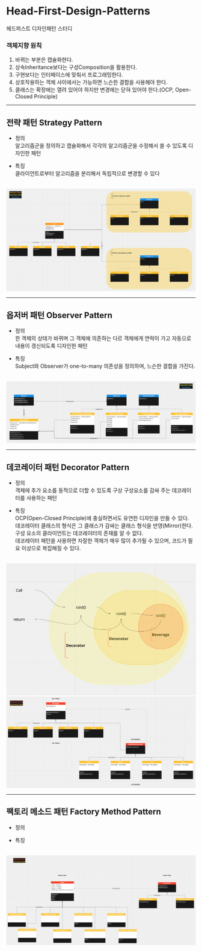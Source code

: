 # Head-First-Design-Patterns
헤드퍼스트 디자인패턴 스터디

### 객체지향 원칙
1. 바뀌는 부분은 캡슐화한다.
2. 상속Inheritance보다는 구성Composition을 활용한다.
3. 구현보다는 인터페이스에 맞춰서 프로그래밍한다.
4. 상호작용하는 객체 사이에서는 가능하면 느슨한 결합을 사용해야 한다.
5. 클래스는 확장에는 열려 있어야 하지만 변경에는 닫혀 있어야 한다.(OCP, Open-Closed Principle)
*****

## 전략 패턴 Strategy Pattern
* 정의 </br>
알고리즘군을 정의하고 캡슐화해서 각각의 알고리즘군을 수정해서 쓸 수 있도록 디자인한 패턴

* 특징 </br>
클라이언트로부터 알고리즘을 분리해서 독립적으로 변경할 수 있다
</br>
<img src="/img/strategy_pattern_00.png" title="" alt=""></img></br>

*****
## 옵저버 패턴 Observer Pattern
* 정의 </br>
한 객체의 상태가 바뀌며 그 객체에 의존하는 다르 객체에게 연락이 가고 자동으로 내용이 갱신되도록 디자인한 패턴

* 특징 </br>
Subject와 Observer가 one-to-many 의존성을 정의하며, 느슨한 결합을 가진다.
</br>
<img src="/img/observer_pattern_00.png" title="" alt=""></img></br>

*****
## 데코레이터 패턴 Decorator Pattern
* 정의 </br>
객체에 추가 요소를 동적으로 더할 수 있도록 구상 구성요소를 감싸 주는 데코레이터를 사용하는 패턴

* 특징 </br>
OCP(Open-Closed Principle)에 충실하면서도 유연한 디자인을 만들 수 있다.</br>
데코레이터 클래스의 형식은 그 클래스가 감싸는 클래스 형식을 반영(Mirror)한다.</br>
구성 요소의 클라이언트는 데코레이터의 존재를 알 수 없다.</br>
데코레이터 패턴을 사용하면 자잘한 객체가 매우 많이 추가될 수 있으며, 코드가 필요 이상으로 복잡해질 수 있다.

</br>
<img src="/img/decorator_pattern_00.png" title="" alt=""></img></br>
<img src="/img/decorator_pattern_01.png" title="" alt=""></img></br>

*****
## 팩토리 메소드 패턴 Factory Method Pattern
* 정의 </br>

* 특징 </br>


</br>
<img src="/img/factory_method_pattern_00.png" title="" alt=""></img></br>
